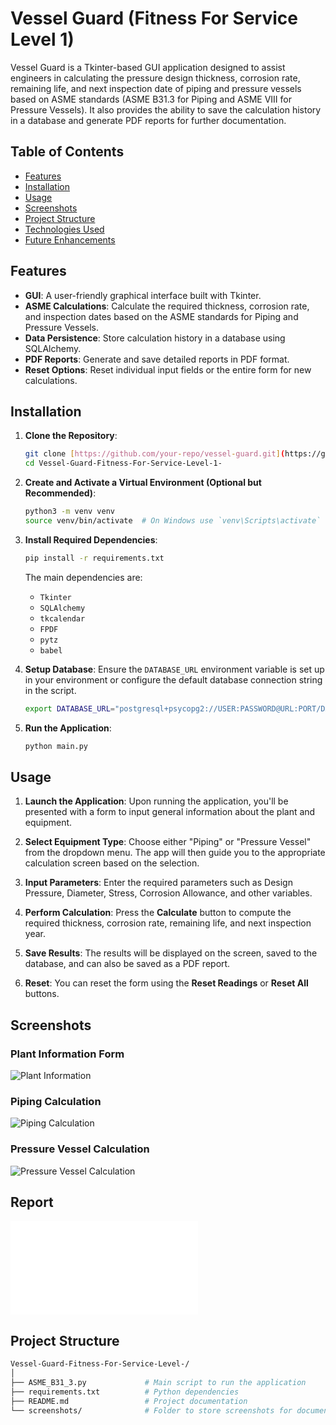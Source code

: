 # Vessel Guard (Fitness For Service Level 1)

Vessel Guard is a Tkinter-based GUI application designed to assist engineers in calculating the pressure design thickness, corrosion rate, remaining life, and next inspection date of piping and pressure vessels based on ASME standards (ASME B31.3 for Piping and ASME VIII for Pressure Vessels). It also provides the ability to save the calculation history in a database and generate PDF reports for further documentation.

## Table of Contents
- [Features](#features)
- [Installation](#installation)
- [Usage](#usage)
- [Screenshots](#screenshots)
- [Project Structure](#project-structure)
- [Technologies Used](#technologies-used)
- [Future Enhancements](#future-enhancements)

## Features
- **GUI**: A user-friendly graphical interface built with Tkinter.
- **ASME Calculations**: Calculate the required thickness, corrosion rate, and inspection dates based on the ASME standards for Piping and Pressure Vessels.
- **Data Persistence**: Store calculation history in a database using SQLAlchemy.
- **PDF Reports**: Generate and save detailed reports in PDF format.
- **Reset Options**: Reset individual input fields or the entire form for new calculations.

## Installation

1. **Clone the Repository**:
    ```bash
    git clone [https://github.com/your-repo/vessel-guard.git](https://github.com/ahmed-hesham07/Vessel-Guard-Fitness-For-Service-Level-1-.git)
    cd Vessel-Guard-Fitness-For-Service-Level-1-
    ```

2. **Create and Activate a Virtual Environment (Optional but Recommended)**:
    ```bash
    python3 -m venv venv
    source venv/bin/activate  # On Windows use `venv\Scripts\activate`
    ```

3. **Install Required Dependencies**:
    ```bash
    pip install -r requirements.txt
    ```

    The main dependencies are:
    - `Tkinter`
    - `SQLAlchemy`
    - `tkcalendar`
    - `FPDF`
    - `pytz`
    - `babel`

4. **Setup Database**:
    Ensure the `DATABASE_URL` environment variable is set up in your environment or configure the default database connection string in the script.

    ```bash
    export DATABASE_URL="postgresql+psycopg2://USER:PASSWORD@URL:PORT/DATABASENAME" 
    ```

5. **Run the Application**:
    ```bash
    python main.py
    ```

## Usage

1. **Launch the Application**:
    Upon running the application, you'll be presented with a form to input general information about the plant and equipment.
   
2. **Select Equipment Type**:
    Choose either "Piping" or "Pressure Vessel" from the dropdown menu. The app will then guide you to the appropriate calculation screen based on the selection.

3. **Input Parameters**:
    Enter the required parameters such as Design Pressure, Diameter, Stress, Corrosion Allowance, and other variables.

4. **Perform Calculation**:
    Press the **Calculate** button to compute the required thickness, corrosion rate, remaining life, and next inspection year.

5. **Save Results**:
    The results will be displayed on the screen, saved to the database, and can also be saved as a PDF report.

6. **Reset**:
    You can reset the form using the **Reset Readings** or **Reset All** buttons.

## Screenshots

### Plant Information Form
![Plant Information](screenshots/plant_info.png)

### Piping Calculation
![Piping Calculation](screenshots/piping_calculation.png)

### Pressure Vessel Calculation
![Pressure Vessel Calculation](screenshots/pv_calculation.png)

## Report
![Report #1](screenshots/piping-P-5674.pdf)


## Project Structure

```bash
Vessel-Guard-Fitness-For-Service-Level-/
│
├── ASME_B31_3.py             # Main script to run the application
├── requirements.txt          # Python dependencies
├── README.md                 # Project documentation
└── screenshots/              # Folder to store screenshots for documentation
